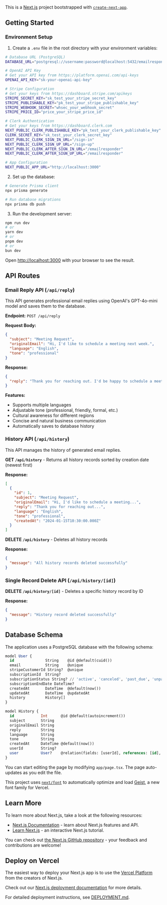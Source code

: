 This is a [Next.js](https://nextjs.org) project bootstrapped with [`create-next-app`](https://nextjs.org/docs/app/api-reference/cli/create-next-app).

## Getting Started

### Environment Setup

1. Create a `.env` file in the root directory with your environment variables:

```bash
# Database URL (PostgreSQL)
DATABASE_URL="postgresql://username:password@localhost:5432/emailresponder"

# OpenAI API Key
# Get your API key from https://platform.openai.com/api-keys
OPENAI_API_KEY="sk-your-openai-api-key"

# Stripe Configuration
# Get your keys from https://dashboard.stripe.com/apikeys
STRIPE_SECRET_KEY="sk_test_your_stripe_secret_key"
STRIPE_PUBLISHABLE_KEY="pk_test_your_stripe_publishable_key"
STRIPE_WEBHOOK_SECRET="whsec_your_webhook_secret"
STRIPE_PRICE_ID="price_your_stripe_price_id"

# Clerk Authentication
# Get your keys from https://dashboard.clerk.com
NEXT_PUBLIC_CLERK_PUBLISHABLE_KEY="pk_test_your_clerk_publishable_key"
CLERK_SECRET_KEY="sk_test_your_clerk_secret_key"
NEXT_PUBLIC_CLERK_SIGN_IN_URL="/sign-in"
NEXT_PUBLIC_CLERK_SIGN_UP_URL="/sign-up"
NEXT_PUBLIC_CLERK_AFTER_SIGN_IN_URL="/emailresponder"
NEXT_PUBLIC_CLERK_AFTER_SIGN_UP_URL="/emailresponder"

# App Configuration
NEXT_PUBLIC_APP_URL="http://localhost:3000"
```

2. Set up the database:

```bash
# Generate Prisma client
npx prisma generate

# Run database migrations
npx prisma db push
```

3. Run the development server:

```bash
npm run dev
# or
yarn dev
# or
pnpm dev
# or
bun dev
```

Open [http://localhost:3000](http://localhost:3000) with your browser to see the result.

## API Routes

### Email Reply API (`/api/reply`)

This API generates professional email replies using OpenAI's GPT-4o-mini model and saves them to the database.

**Endpoint:** `POST /api/reply`

**Request Body:**
```json
{
  "subject": "Meeting Request",
  "originalEmail": "Hi, I'd like to schedule a meeting next week.",
  "language": "English",
  "tone": "professional"
}
```

**Response:**
```json
{
  "reply": "Thank you for reaching out. I'd be happy to schedule a meeting..."
}
```

**Features:**
- Supports multiple languages
- Adjustable tone (professional, friendly, formal, etc.)
- Cultural awareness for different regions
- Concise and natural business communication
- Automatically saves to database history

### History API (`/api/history`)

This API manages the history of generated email replies.

**GET `/api/history`** - Returns all history records sorted by creation date (newest first)

**Response:**
```json
[
  {
    "id": 1,
    "subject": "Meeting Request",
    "originalEmail": "Hi, I'd like to schedule a meeting...",
    "reply": "Thank you for reaching out...",
    "language": "English",
    "tone": "professional",
    "createdAt": "2024-01-15T10:30:00.000Z"
  }
]
```

**DELETE `/api/history`** - Deletes all history records

**Response:**
```json
{
  "message": "All history records deleted successfully"
}
```

### Single Record Delete API (`/api/history/[id]`)

**DELETE `/api/history/[id]`** - Deletes a specific history record by ID

**Response:**
```json
{
  "message": "History record deleted successfully"
}
```

## Database Schema

The application uses a PostgreSQL database with the following schema:

```sql
model User {
  id              String    @id @default(cuid())
  email           String    @unique
  stripeCustomerId String?  @unique
  subscriptionId  String?
  subscriptionStatus String? // 'active', 'canceled', 'past_due', 'unpaid', etc.
  subscriptionEndDate DateTime?
  createdAt       DateTime  @default(now())
  updatedAt       DateTime  @updatedAt
  history         History[]
}

model History {
  id            Int      @id @default(autoincrement())
  subject       String
  originalEmail String
  reply         String
  language      String
  tone          String
  createdAt     DateTime @default(now())
  userId        String?
  user          User?    @relation(fields: [userId], references: [id], onDelete: Cascade)
}
```

You can start editing the page by modifying `app/page.tsx`. The page auto-updates as you edit the file.

This project uses [`next/font`](https://nextjs.org/docs/app/building-your-application/optimizing/fonts) to automatically optimize and load [Geist](https://vercel.com/font), a new font family for Vercel.

## Learn More

To learn more about Next.js, take a look at the following resources:

- [Next.js Documentation](https://nextjs.org/docs) - learn about Next.js features and API.
- [Learn Next.js](https://nextjs.org/learn) - an interactive Next.js tutorial.

You can check out [the Next.js GitHub repository](https://github.com/vercel/next.js) - your feedback and contributions are welcome!

## Deploy on Vercel

The easiest way to deploy your Next.js app is to use the [Vercel Platform](https://vercel.com/new?utm_medium=default-template&filter=next.js&utm_source=create-next-app&utm_campaign=create-next-app-readme) from the creators of Next.js.

Check out our [Next.js deployment documentation](https://nextjs.org/docs/app/building-your-application/deploying) for more details.

For detailed deployment instructions, see [DEPLOYMENT.md](./DEPLOYMENT.md).
